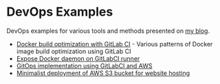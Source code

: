 # DevOps Examples

DevOps examples for various tools and methods presented on [my blog](https://blog.crafteo.io).

- [Docker build optimization with GitLab CI](https://gitlab.com/crafteo/devops-examples/docker-build-ci-optimization) - Various patterns of Docker image build optimization using GitLab CI
- [Expose Docker daemon on GitLabCI runner](./gitlabci-dockerd-runner)
- [GitOps implementation using GitLabCI and AWS](https://gitlab.com/crafteo/devops-examples/gitlabci-gitops-s3-static-website)
- [Minimalist deployment of AWS S3 bucket for website hosting](./aws-minimalist-s3-website)